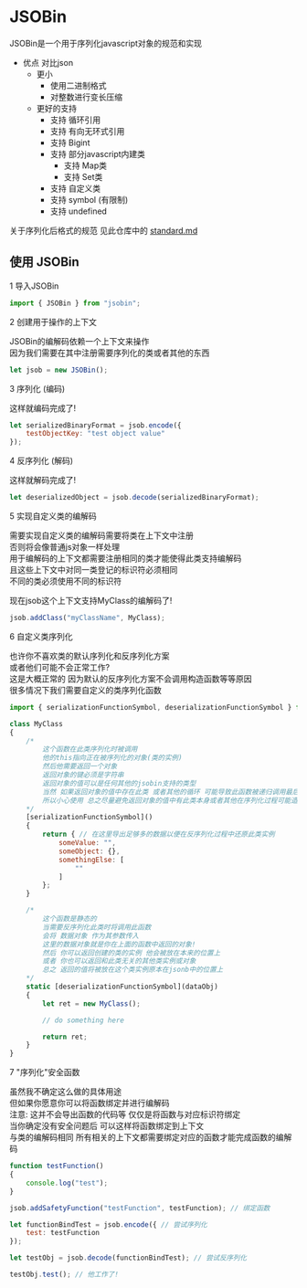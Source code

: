 # JSOBin
JSOBin是一个用于序列化javascript对象的规范和实现   

+ 优点 对比json
    + 更小
        + 使用二进制格式
        + 对整数进行变长压缩
    + 更好的支持
        + 支持 循环引用
        + 支持 有向无环式引用
        + 支持 Bigint
        + 支持 部分javascript内建类
            + 支持 Map类
            + 支持 Set类
        + 支持 自定义类
        + 支持 symbol (有限制)
        + 支持 undefined

关于序列化后格式的规范 见此仓库中的 [standard.md](./standard.md)   


## 使用 JSOBin

1 导入JSOBin   

```javascript
import { JSOBin } from "jsobin";
```


2 创建用于操作的上下文   

JSOBin的编解码依赖一个上下文来操作   
因为我们需要在其中注册需要序列化的类或者其他的东西   

```javascript
let jsob = new JSOBin();
```


3 序列化 (编码)   

这样就编码完成了!

```javascript
let serializedBinaryFormat = jsob.encode({
    testObjectKey: "test object value"
});
```


4 反序列化 (解码)   

这样就解码完成了!

```javascript
let deserializedObject = jsob.decode(serializedBinaryFormat);
```


5 实现自定义类的编解码

需要实现自定义类的编解码需要将类在上下文中注册   
否则将会像普通js对象一样处理   
用于编解码的上下文都需要注册相同的类才能使得此类支持编解码   
且这些上下文中对同一类登记的标识符必须相同   
不同的类必须使用不同的标识符   

现在jsob这个上下文支持MyClass的编解码了!

```javascript
jsob.addClass("myClassName", MyClass);
```

6 自定义类序列化

也许你不喜欢类的默认序列化和反序列化方案   
或者他们可能不会正常工作?   
这是大概正常的 因为默认的反序列化方案不会调用构造函数等等原因   
很多情况下我们需要自定义的类序列化函数   

```javascript
import { serializationFunctionSymbol, deserializationFunctionSymbol } from "jsobin"; // 需要额外引用这两个符号

class MyClass
{
    /*
        这个函数在此类序列化时被调用
        他的this指向正在被序列化的对象(类的实例)
        然后他需要返回一个对象
        返回对象的键必须是字符串
        返回对象的值可以是任何其他的jsobin支持的类型
        当然 如果返回对象的值中存在此类 或者其他的循环 可能导致此函数被递归调用最后永远循环下去!
        所以小心使用 总之尽量避免返回对象的值中有此类本身或者其他在序列化过程可能造成循环的一切
    */
    [serializationFunctionSymbol]()
    {
        return { // 在这里导出足够多的数据以便在反序列化过程中还原此类实例
            someValue: "",
            someObject: {},
            somethingElse: [
                ""
            ]
        };
    }

    /*
        这个函数是静态的
        当需要反序列化此类时将调用此函数
        会将 数据对象 作为其参数传入
        这里的数据对象就是你在上面的函数中返回的对象!
        然后 你可以返回创建的类的实例 他会被放在本来的位置上
        或者 你也可以返回和此类无关的其他类实例或对象
        总之 返回的值将被放在这个类实例原本在jsonb中的位置上
    */
    static [deserializationFunctionSymbol](dataObj)
    {
        let ret = new MyClass();

        // do something here

        return ret;
    }
}
```

7 "序列化"安全函数

虽然我不确定这么做的具体用途   
但如果你愿意你可以将函数绑定并进行编解码   
注意: 这并不会导出函数的代码等 仅仅是将函数与对应标识符绑定   
当你确定没有安全问题后 可以这样将函数绑定到上下文   
与类的编解码相同 所有相关的上下文都需要绑定对应的函数才能完成函数的编解码   


```javascript
function testFunction()
{
    console.log("test");
}

jsob.addSafetyFunction("testFunction", testFunction); // 绑定函数

let functionBindTest = jsob.encode({ // 尝试序列化
    test: testFunction
});

let testObj = jsob.decode(functionBindTest); // 尝试反序列化

testObj.test(); // 他工作了!
```